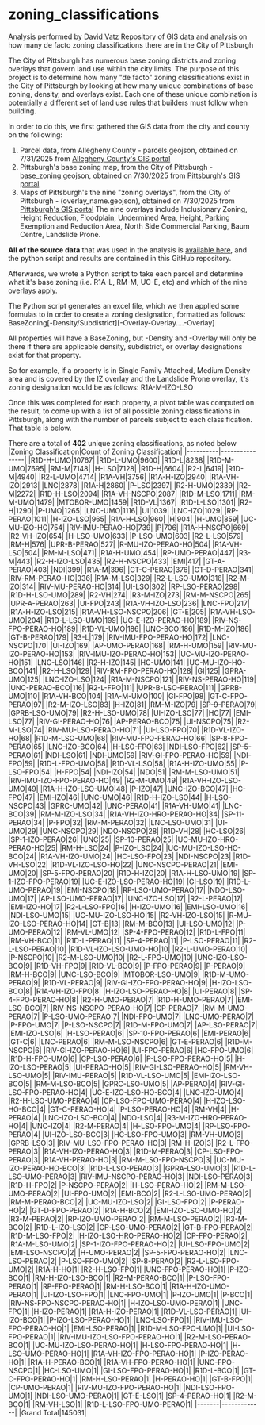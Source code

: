 # zoning_classifications
Analysis performed by [David Vatz](https://github.com/davidvatz)
Repository of GIS data and analysis on how many de facto zoning classifications there are in the City of Pittsburgh

The City of Pittsburgh has numerous base zoning districts and zoning overlays that govern land use within the city limits. The purpose of this project is to determine how many "de facto" zoning classifications exist in the City of Pittsburgh by looking at how many unique combinations of base zoning, density, and overlays exist. Each one of these unique combination is potentially a different set of land use rules that builders must follow when building.

In order to do this, we first gathered the GIS data from the city and county on the following:
1) Parcel data, from Allegheny County - parcels.geojson, obtained on 7/31/2025 from [Allegheny County's GIS portal](https://openac-alcogis.opendata.arcgis.com/documents/1b3e5809fb964497a52ca225db492624/explore)
2) Pittsburgh's base zoning map, from the City of Pittsburgh - base_zoning.geojson, obtained on 7/30/2025 from [Pittsburgh's GIS portal](https://pghgishub-pittsburghpa.opendata.arcgis.com/datasets/e67592c2904b497b83ccf876fced7979_0/explore?location=40.430794%2C-79.979856%2C12.17)
3) Maps of Pittsburgh's the nine "zoning overlays", from the City of Pittsburgh - (overlay_name.geojson), obtained on 7/30/2025 from [Pittsburgh's GIS portal](https://pghgishub-pittsburghpa.opendata.arcgis.com/search) The nine overlays include Inclusionary Zoning, Height Reduction, Floodplain, Undermined Area, Height, Parking Exemption and Reduction Area, North Side Commercial Parking, Baum Centre, Landslide Prone.

**All of the source data** that was used in the analysis is [available here](https://drive.google.com/drive/folders/1tAAWBCRdL9UOF101u-l9g13xcutG1jkU?usp=sharing), and the python script and results are contained in this GitHub repository.

Afterwards, we wrote a Python script to take each parcel and determine what it's base zoning (i.e. R1A-L, RM-M, UC-E, etc) and which of the nine overlays apply.

The Python script generates an excel file, which we then applied some formulas to in order to create a zoning designation, formatted as follows:
BaseZoning[-Density/Subdistrict][-Overlay-Overlay....-Overlay]

All properties will have a BaseZoning, but -Density and -Overlay will only be there if there are applicable density, subdistrict, or overlay designations exist for that property.

So for example, if a property is in Single Family Attached, Medium Density area and is covered by the IZ overlay and the Landslide Prone overlay, it's zoning designation would be as follows:
R1A-M-IZO-LSO

Once this was completed for each property, a pivot table was computed on the result, to come up with a list of all possible zoning classifications in Pittsburgh, along with the number of parcels subject to each classification. That table is below.

There are a total of **402** unique zoning classifications, as noted below
|Zoning Classification|Count of Zoning Classification|
|----------|----------------|
|R1D-H-UMO|10767|
|R1D-L-UMO|9600|
|R1D-L|8238|
|R1D-M-UMO|7695|
|RM-M|7148|
|H-LSO|7128|
|R1D-H|6604|
|R2-L|6419|
|R1D-M|4940|
|R2-L-UMO|4714|
|R1A-VH|3756|
|R1A-H-IZO|2940|
|R1A-VH-IZO|2913|
|LNC|2878|
|R1A-H|2860|
|P-LSO|2397|
|R2-H-UMO|2339|
|R2-M|2272|
|R1D-H-LSO|2094|
|R1A-VH-NSCPO|2087|
|R1D-M-LSO|1711|
|RM-M-UMO|1479|
|MTOBOR-UMO|1459|
|R1D-VL|1367|
|R1D-L-LSO|1301|
|R2-H|1290|
|P-UMO|1265|
|LNC-UMO|1116|
|UI|1039|
|LNC-IZO|1029|
|RP-PERAO|1011|
|H-IZO-LSO|965|
|R1A-H-LSO|960|
|H|904|
|H-UMO|859|
|UC-MU-IZO-HO|754|
|RIV-IMU-PERAO-HO|739|
|P|706|
|R1A-H-NSCPO|669|
|R2-VH-IZO|654|
|H-LSO-UMO|633|
|P-LSO-UMO|603|
|R2-L-LSO|579|
|RM-H|576|
|UPR-B-PERAO|527|
|R-MU-IZO-PERAO-HO|504|
|R1A-VH-LSO|504|
|RM-M-LSO|471|
|R1A-H-UMO|454|
|RP-UMO-PERAO|447|
|R3-M|443|
|R2-H-IZO-LSO|435|
|R2-H-NSCPO|433|
|EMI|417|
|GT-A-PERAO|403|
|NDI|399|
|R1A-M|396|
|GT-C-PERAO|376|
|GT-D-PERAO|341|
|RIV-RM-PERAO-HO|336|
|R1A-M-LSO|329|
|R2-L-LSO-UMO|316|
|R2-M-IZO|314|
|RIV-MU-PERAO-HO|314|
|UI-LSO|302|
|RP-LSO-PERAO|298|
|R1D-H-LSO-UMO|289|
|R2-VH|274|
|R3-M-IZO|273|
|RM-M-NSCPO|265|
|UPR-A-PERAO|263|
|UI-FPO|243|
|R1A-VH-IZO-LSO|236|
|LNC-FPO|217|
|R1A-H-IZO-LSO|215|
|R1A-VH-LSO-NSCPO|206|
|GT-E|205|
|R1A-VH-LSO-UMO|204|
|R1D-L-LSO-UMO|199|
|UC-E-IZO-PERAO-HO|189|
|RIV-NS-FPO-PERAO-HO|189|
|R1D-VL-UMO|186|
|UNC-BCO|186|
|R1D-M-IZO|186|
|GT-B-PERAO|179|
|R3-L|179|
|RIV-IMU-FPO-PERAO-HO|172|
|LNC-NSCPO|170|
|UI-IZO|169|
|AP-UMO-PERAO|168|
|RM-H-UMO|159|
|RIV-MU-IZO-PERAO-HO|153|
|RIV-IMU-IZO-PERAO-HO|153|
|UC-MU-IZO-PERAO-HO|151|
|LNC-LSO|146|
|R2-H-IZO|145|
|HC-UMO|141|
|UC-MU-IZO-HO-BCO|141|
|R2-H-LSO|129|
|RIV-RM-FPO-PERAO-HO|128|
|GI|125|
|GPRA-UMO|125|
|LNC-IZO-LSO|124|
|R1A-M-NSCPO|121|
|RIV-NS-PERAO-HO|119|
|UNC-PERAO-BCO|116|
|R2-L-FPO|111|
|UPR-B-LSO-PERAO|111|
|GPRB-UMO|110|
|R1A-VH-BCO|104|
|R1A-M-UMO|100|
|GI-FPO|98|
|GT-C-FPO-PERAO|97|
|R2-M-IZO-LSO|83|
|H-IZO|81|
|RM-M-IZO|79|
|SP-9-PERAO|79|
|GPRB-LSO-UMO|79|
|R2-H-LSO-UMO|78|
|UI-IZO-LSO|77|
|HC|77|
|EMI-LSO|77|
|RIV-GI-PERAO-HO|76|
|AP-PERAO-BCO|75|
|UI-NSCPO|75|
|R2-M-LSO|74|
|RIV-MU-LSO-PERAO-HO|71|
|UI-LSO-FPO|70|
|R1D-VL-IZO-HO|68|
|R1D-M-LSO-UMO|68|
|RIV-MU-FPO-PERAO-HO|66|
|SP-8-FPO-PERAO|65|
|LNC-IZO-BCO|64|
|H-LSO-FPO|63|
|NDI-LSO-FPO|62|
|SP-5-PERAO|61|
|NDI-LSO|61|
|NDI-UMO|59|
|RIV-GI-FPO-PERAO-HO|59|
|NDI-FPO|59|
|R1D-L-FPO-UMO|58|
|R1D-VL-LSO|58|
|R1A-H-IZO-UMO|55|
|P-LSO-FPO|54|
|H-FPO|54|
|NDI-IZO|54|
|NDO|51|
|RM-M-LSO-UMO|51|
|RIV-IMU-IZO-FPO-PERAO-HO|49|
|R2-M-UMO|49|
|R1A-VH-IZO-LSO-UMO|49|
|R1A-H-IZO-LSO-UMO|48|
|P-IZO|47|
|UNC-IZO-BCO|47|
|HC-FPO|47|
|EMI-IZO|46|
|UNC-UMO|46|
|R1D-H-IZO-LSO|44|
|H-LSO-NSCPO|43|
|GPRC-UMO|42|
|UNC-PERAO|41|
|R1A-VH-UMO|41|
|LNC-BCO|39|
|RM-M-IZO-LSO|34|
|R1A-VH-IZO-HRO-PERAO-HO|34|
|SP-11-PERAO|34|
|P-FPO|32|
|RM-M-PERAO|32|
|LNC-LSO-UMO|31|
|UI-UMO|29|
|UNC-NSCPO|29|
|NDO-NSCPO|28|
|R1D-VH|28|
|HC-LSO|26|
|SP-1-IZO-PERAO|26|
|UNC|25|
|SP-10-PERAO|25|
|UC-MU-IZO-HRO-PERAO-HO|25|
|RM-H-LSO|24|
|P-IZO-LSO|24|
|UC-MU-IZO-LSO-HO-BCO|24|
|R1A-VH-IZO-UMO|24|
|HC-LSO-FPO|23|
|NDI-NSCPO|23|
|R1D-VH-LSO|22|
|R1D-VL-IZO-LSO-HO|22|
|UNC-NSCPO-PERAO|21|
|EMI-UMO|20|
|SP-5-FPO-PERAO|20|
|R1D-H-IZO|20|
|R1A-H-LSO-UMO|19|
|SP-1-IZO-FPO-PERAO|19|
|UC-E-IZO-LSO-PERAO-HO|19|
|GI-LSO|19|
|R1D-L-UMO-PERAO|19|
|EMI-NSCPO|18|
|RP-LSO-UMO-PERAO|17|
|NDO-LSO-UMO|17|
|AP-LSO-UMO-PERAO|17|
|UNC-IZO-LSO|17|
|R2-L-PERAO|17|
|EMI-IZO-HO|17|
|R2-L-LSO-FPO|16|
|H-IZO-UMO|16|
|EMI-LSO-UMO|16|
|NDI-LSO-UMO|15|
|UC-MU-IZO-LSO-HO|15|
|R2-VH-IZO-LSO|15|
|R-MU-IZO-LSO-PERAO-HO|14|
|GT-B|13|
|RM-M-BCO|13|
|UI-LSO-UMO|12|
|P-UMO-PERAO|12|
|RM-VL-UMO|12|
|SP-4-FPO-PERAO|12|
|R1D-L-FPO|11|
|RM-VH-BCO|11|
|R1D-L-PERAO|11|
|SP-4-PERAO|11|
|P-LSO-PERAO|11|
|R2-L-LSO-PERAO|10|
|R1D-VL-IZO-LSO-UMO-HO|10|
|R2-L-UMO-PERAO|10|
|P-NSCPO|10|
|R2-M-LSO-UMO|10|
|R2-L-FPO-UMO|10|
|UNC-IZO-LSO-BCO|9|
|R1D-VH-FPO|9|
|R1D-VL-BCO|9|
|P-FPO-PERAO|9|
|P-PERAO|9|
|RM-H-BCO|9|
|UNC-LSO-BCO|9|
|MTOBOR-LSO-UMO|9|
|R1D-M-UMO-PERAO|9|
|R1D-VL-PERAO|9|
|RIV-GI-IZO-FPO-PERAO-HO|9|
|H-IZO-LSO-BCO|8|
|R1A-VH-IZO-FPO|8|
|H-IZO-LSO-PERAO-HO|8|
|UI-PERAO|8|
|SP-4-FPO-PERAO-HO|8|
|R2-H-UMO-PERAO|7|
|R1D-H-UMO-PERAO|7|
|EMI-LSO-BCO|7|
|RIV-NS-NSCPO-PERAO-HO|7|
|CP-PERAO|7|
|RM-M-UMO-PERAO|7|
|P-LSO-UMO-PERAO|7|
|NDI-FPO-UMO|7|
|LNC-UMO-PERAO|7|
|P-FPO-UMO|7|
|P-LSO-NSCPO|7|
|R1D-M-FPO-UMO|7|
|AP-LSO-PERAO|7|
|EMI-IZO-LSO|6|
|H-LSO-PERAO|6|
|SP-10-FPO-PERAO|6|
|EMI-PERAO|6|
|GT-C|6|
|LNC-PERAO|6|
|RM-M-LSO-NSCPO|6|
|GT-E-PERAO|6|
|R1D-M-NSCPO|6|
|RIV-GI-IZO-PERAO-HO|6|
|UI-FPO-PERAO|6|
|HC-FPO-UMO|6|
|R1D-H-FPO-UMO|6|
|CP-LSO-PERAO|6|
|P-LSO-FPO-PERAO-HO|5|
|H-IZO-LSO-PERAO|5|
|UI-PERAO-HO|5|
|RIV-GI-LSO-PERAO-HO|5|
|RM-VH-LSO-UMO|5|
|RIV-IMU-PERAO|5|
|R1D-VL-LSO-UMO|5|
|EMI-IZO-LSO-BCO|5|
|RM-M-LSO-BCO|5|
|GPRC-LSO-UMO|5|
|AP-PERAO|4|
|RIV-GI-LSO-FPO-PERAO-HO|4|
|UC-E-IZO-LSO-HO-BCO|4|
|LNC-IZO-UMO|4|
|R2-H-LSO-UMO-PERAO|4|
|CP-LSO-FPO-UMO-PERAO|4|
|H-IZO-LSO-HO-BCO|4|
|GT-C-PERAO-HO|4|
|P-LSO-PERAO-HO|4|
|RM-VH|4|
|H-PERAO|4|
|LNC-IZO-LSO-BCO|4|
|NDO-LSO|4|
|R3-M-IZO-HRO-PERAO-HO|4|
|UNC-IZO|4|
|R2-M-PERAO|4|
|H-LSO-FPO-UMO|4|
|RP-LSO-FPO-PERAO|4|
|UI-IZO-LSO-BCO|3|
|HC-LSO-FPO-UMO|3|
|RM-VH-UMO|3|
|GPRB-LSO|3|
|RIV-MU-LSO-FPO-PERAO-HO|3|
|RM-H-IZO|3|
|R2-L-FPO-PERAO|3|
|R1A-VH-IZO-PERAO-HO|3|
|R1D-M-PERAO|3|
|CP-LSO-FPO-PERAO|3|
|R1A-VH-PERAO-HO|3|
|RM-M-LSO-FPO-NSCPO|3|
|UC-MU-IZO-PERAO-HO-BCO|3|
|R1D-L-LSO-PERAO|3|
|GPRA-LSO-UMO|3|
|R1D-L-LSO-UMO-PERAO|3|
|RIV-IMU-NSCPO-PERAO-HO|3|
|NDI-LSO-PERAO|3|
|R1D-H-FPO|2|
|P-NSCPO-PERAO|2|
|H-LSO-PERAO-HO|2|
|RM-M-LSO-UMO-PERAO|2|
|UI-FPO-UMO|2|
|EMI-BCO|2|
|R2-L-LSO-UMO-PERAO|2|
|RM-M-PERAO-BCO|2|
|UC-MU-IZO-LSO|2|
|GI-LSO-FPO|2|
|P-PERAO-HO|2|
|GT-D-FPO-PERAO|2|
|R1A-H-BCO|2|
|EMI-IZO-LSO-UMO-HO|2|
|R3-M-PERAO|2|
|RP-IZO-UMO-PERAO|2|
|RM-M-LSO-PERAO|2|
|R3-M-BCO|2|
|R1D-L-IZO-LSO|2|
|CP-LSO-UMO-PERAO|2|
|GT-B-FPO-PERAO|2|
|R1D-M-LSO-FPO|2|
|H-IZO-LSO-HRO-PERAO-HO|2|
|CP-FPO-PERAO|2|
|R1A-M-LSO-UMO|2|
|SP-1-IZO-FPO-PERAO-HO|2|
|UI-LSO-FPO-UMO|2|
|EMI-LSO-NSCPO|2|
|H-UMO-PERAO|2|
|SP-5-FPO-PERAO-HO|2|
|LNC-LSO-PERAO|2|
|P-LSO-FPO-UMO|2|
|SP-8-PERAO|2|
|R2-L-LSO-FPO-UMO|2|
|R1A-H-HO|1|
|R2-H-LSO-FPO|1|
|UNC-FPO-PERAO-HO|1|
|P-IZO-BCO|1|
|RM-H-IZO-LSO-BCO|1|
|R2-M-PERAO-BCO|1|
|P-LSO-FPO-PERAO|1|
|RP-FPO-PERAO|1|
|RM-H-LSO-BCO|1|
|R1A-H-IZO-UMO-PERAO|1|
|UI-IZO-LSO-FPO|1|
|LNC-FPO-UMO|1|
|P-IZO-UMO|1|
|P-BCO|1|
|RIV-NS-FPO-NSCPO-PERAO-HO|1|
|H-IZO-LSO-UMO-PERAO|1|
|UNC-FPO|1|
|H-IZO-PERAO|1|
|R1A-H-IZO-PERAO|1|
|R1D-VL-LSO-PERAO|1|
|UI-IZO-BCO|1|
|P-IZO-LSO-PERAO-HO|1|
|LNC-LSO-FPO|1|
|RIV-IMU-LSO-FPO-PERAO-HO|1|
|EMI-LSO-PERAO|1|
|R1D-M-LSO-FPO-UMO|1|
|UI-LSO-FPO-PERAO|1|
|RIV-IMU-IZO-LSO-FPO-PERAO-HO|1|
|R2-M-LSO-PERAO-BCO|1|
|UC-MU-IZO-LSO-PERAO-HO|1|
|H-LSO-FPO-PERAO-HO|1|
|H-LSO-UMO-PERAO-HO|1|
|R1A-VH-IZO-FPO-PERAO-HO|1|
|P-IZO-PERAO-HO|1|
|R1A-H-PERAO-BCO|1|
|R1A-VH-FPO-PERAO-HO|1|
|UNC-FPO-NSCPO|1|
|HC-LSO-UMO|1|
|GI-LSO-FPO-PERAO-HO|1|
|R1D-L-BCO|1|
|GT-C-FPO-PERAO-HO|1|
|RM-H-LSO-PERAO|1|
|H-PERAO-HO|1|
|GT-B-FPO|1|
|CP-UMO-PERAO|1|
|RIV-MU-IZO-FPO-PERAO-HO|1|
|NDI-LSO-FPO-UMO|1|
|NDI-LSO-UMO-PERAO|1|
|GT-E-LSO|1|
|SP-4-PERAO-HO|1|
|R2-M-BCO|1|
|RM-VH-LSO|1|
|R1D-L-LSO-FPO-UMO-PERAO|1|
|-------|-------------|
|Grand Total|145031|


